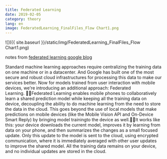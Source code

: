 ```yaml
---
title: Federated Learning
date: 2019-02-05
category: theory
lang: en
image: FederatedLearning_FinalFiles_Flow Chart1.png
---
```

![]({{ site.baseurl }}/static/img/FederatedLearning_FinalFiles_Flow Chart1.png)

notes from [federated learning google blog](https://ai.googleblog.com/2017/04/federated-learning-collaborative.html)

Standard machine learning approaches require centralizing the training data on one machine or in a datacenter. And Google has built one of the most secure and robust cloud infrastructures for processing this data to make our services better. Now for models trained from user interaction with mobile devices, we're introducing an additional approach: Federated Learning. Federated Learning enables mobile phones to collaboratively learn a shared prediction model while keeping all the training data on device, decoupling the ability to do machine learning from the need to store the data in the cloud. This goes beyond the use of local models that make predictions on mobile devices (like the Mobile Vision API and On-Device Smart Reply) by bringing model trainingto the device as well.It works like this: your device downloads the current model, improves it by learning from data on your phone, and then summarizes the changes as a small focused update. Only this update to the model is sent to the cloud, using encrypted communication, where it is immediately averaged with other user updates to improve the shared model. All the training data remains on your device, and no individual updates are stored in the cloud. 
